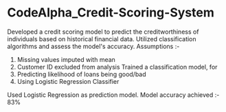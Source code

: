 # CodeAlpha_Credit-Scoring-System
Developed a credit scoring model to predict the creditworthiness of individuals based on historical financial data. Utilized classification algorithms and assess the model's accuracy.
Assumptions :- 
1) Missing values imputed with mean
2) Customer ID excluded from analysis
Trained a classification model, for
1) Predicting likelihood of loans being good/bad
2) Using Logistic Regression Classifier

Used Logistic Regression as prediction model.
Model accuracy achieved :- 83%
